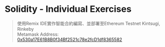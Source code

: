 # Solidity - Individual Exercises
> 使用Remix IDE實作智能合約編寫、並部署至Ethereum Testnet Kintsugi, Rinkeby<br>
> Metamask Address:  [0x530a17E61B8B0f34Bf2521c78e2fcD1df8365582](https://explorer.kintsugi.themerge.dev/address/0x530a17E61B8B0f34Bf2521c78e2fcD1df8365582/transactions)
